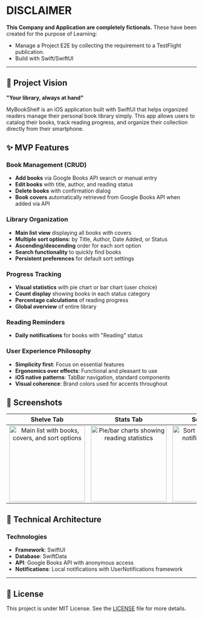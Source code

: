 # DISCLAIMER
**This Company and Application are completely fictionals.**
These have been created for the purpose of Learning:
- Manage a Project E2E by collecting the requirement to a TestFlight publication.
- Build with Swift/SwiftUI

---

## 🎯 Project Vision

**"Your library, always at hand"**

MyBookShelf is an iOS application built with SwiftUI that helps organized readers manage their personal book library simply. This app allows users to catalog their books, track reading progress, and organize their collection directly from their smartphone.

## ✨ MVP Features

### Book Management (CRUD)
- **Add books** via Google Books API search or manual entry
- **Edit books** with title, author, and reading status
- **Delete books** with confirmation dialog
- **Book covers** automatically retrieved from Google Books API when added via API

### Library Organization
- **Main list view** displaying all books with covers
- **Multiple sort options**: by Title, Author, Date Added, or Status
- **Ascending/descending** order for each sort option
- **Search functionality** to quickly find books
- **Persistent preferences** for default sort settings

### Progress Tracking
- **Visual statistics** with pie chart or bar chart (user choice)
- **Count display** showing books in each status category
- **Percentage calculations** of reading progress
- **Global overview** of entire library

### Reading Reminders
- **Daily notifications** for books with "Reading" status


### User Experience Philosophy
- **Simplicity first**: Focus on essential features
- **Ergonomics over effects**: Functional and pleasant to use
- **iOS native patterns**: TabBar navigation, standard components
- **Visual coherence**: Brand colors used for accents throughout

## 📱 Screenshots

| Shelve Tab | Stats Tab | Settings Tab | Book Search | Add/Edit Book |
|:---:|:---:|:---:|:---:|:---:|
| <img width="200" alt="Main list with books, covers, and sort options" src="https://github.com/user-attachments/assets/161f0351-45bd-45b2-8431-74fd861be313" /> | <img width="200" alt="Pie/bar charts showing reading statistics" src="https://github.com/user-attachments/assets/2c84f7cd-d2c4-4c03-a171-92e442ba49ce" /> | <img width="200" alt="Sort preferences and notification settings" src="https://github.com/user-attachments/assets/ca9583bf-c49d-4e56-953b-f877276f908c" /> | <img width="200" alt="Google Books API results" src="https://github.com/user-attachments/assets/2a79385b-8337-45f1-aaff-bc2c31872833" /> | <img width="200" alt="Form with title, author, status fields" src="https://github.com/user-attachments/assets/cf661f51-64c5-4ef1-83b8-4f483db430f5" /> |


## 🔧 Technical Architecture

### Technologies
- **Framework**: SwiftUI
- **Database**: SwiftData
- **API**: Google Books API with anonymous access
- **Notifications**: Local notifications with UserNotifications framework

---

## 📄 License

This project is under MIT License. See the [LICENSE](LICENSE) file for more details.
